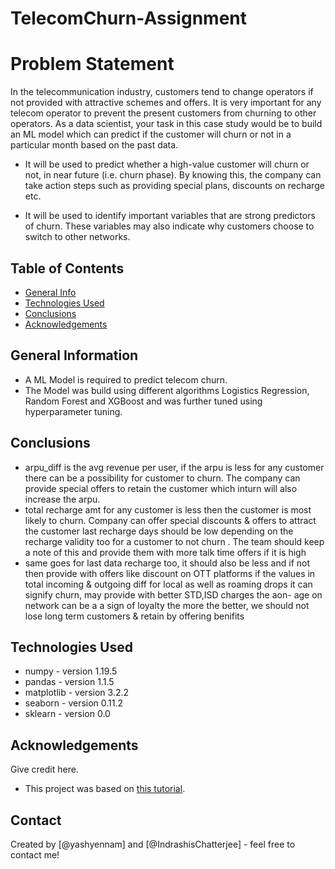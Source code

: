 # TelecomChurn-Assignment

# Problem Statement

In the telecommunication industry, customers  tend to change operators if not provided with attractive schemes and offers. It is very important for any telecom operator to prevent the present customers from churning to other operators. As a data scientist, your task in this case study would be to build an ML model which can predict if the customer will churn or not in a particular month based on the past data.

- It will be used to predict whether a high-value customer will churn or not, in near future (i.e. churn phase). By knowing this, the company can take action steps such as providing special plans, discounts on recharge etc.

- It will be used to identify important variables that are strong predictors of churn. These variables may also indicate why customers choose to switch to other networks.


## Table of Contents
* [General Info](#general-information)
* [Technologies Used](#technologies-used)
* [Conclusions](#conclusions)
* [Acknowledgements](#acknowledgements)

<!-- You can include any other section that is pertinent to your problem -->

## General Information
- A ML Model is required to predict telecom churn.
- The Model was build using different algorithms Logistics Regression, Random Forest and XGBoost and was further tuned using hyperparameter tuning.

<!-- You don't have to answer all the questions - just the ones relevant to your project. -->

## Conclusions
- arpu_diff is the avg revenue per user, if the arpu is less for any customer there can be a possibility for customer to churn. The company can provide special offers to retain the customer which inturn will also increase the arpu.
- total recharge amt for any customer is less then the customer is most likely to churn. Company can offer special discounts & offers to attract the customer
last recharge days should be low depending on the recharge validity too for a customer to not churn . The team should keep a note of this and provide them with more talk time offers if it is high
- same goes for last data recharge too, it should also be less and if not then provide with offers like discount on OTT platforms
if the values in total incoming & outgoing diff for local as well as roaming drops it can signify churn, may provide with better STD,ISD charges
the aon- age on network can be a a sign of loyalty the more the better, we should not lose long term customers & retain by offering benifits

<!-- You don't have to answer all the questions - just the ones relevant to your project. -->


## Technologies Used
 
- numpy - version 1.19.5
- pandas - version 1.1.5
- matplotlib - version 3.2.2
- seaborn - version 0.11.2
- sklearn - version 0.0

<!-- As the libraries versions keep on changing, it is recommended to mention the version of library used in this project -->

## Acknowledgements
Give credit here.
- This project was based on [this tutorial](https://www.Upgrad.com).

## Contact
Created by [@yashyennam] and [@IndrashisChatterjee] - feel free to contact me!
